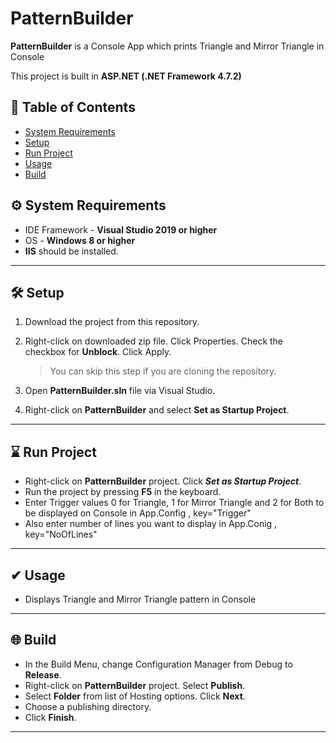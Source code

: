 # PatternBuilder

**PatternBuilder** is a Console App which prints Triangle and Mirror Triangle in Console 

This project is built in **ASP.NET  (.NET Framework 4.7.2)**


## 📒 Table of Contents 

- [System Requirements](#-system-requirements)
- [Setup](#-setup)
- [Run Project](#-run-project)
- [Usage](#-usage)
- [Build](#-build)

## ⚙ System Requirements

* IDE Framework - **Visual Studio 2019 or higher**
* OS - **Windows 8 or higher**
* **IIS** should be installed.
---
## 🛠 Setup

1. Download the project from this repository.
2. Right-click on downloaded zip file. Click Properties. Check the checkbox for **Unblock**. Click Apply.
	> You can skip this step if you are cloning the repository.
	
3. Open **PatternBuilder.sln** file via Visual Studio.
4. Right-click on **PatternBuilder** and select **Set as Startup Project**.

---
## ⌛ Run Project

* Right-click on **PatternBuilder** project. Click _**Set as Startup Project**_.
* Run the project by pressing **F5** in the keyboard.
* Enter Trigger values 0 for Triangle, 1 for Mirror Triangle and 2 for Both to be displayed on Console in App.Config , key="Trigger" 
* Also enter number of lines you want to display in App.Conig , key="NoOfLines" 

---
## ✔ Usage

* Displays Triangle and Mirror Triangle pattern in Console
---
## 🌐 Build

* In the Build Menu, change Configuration Manager from Debug to **Release**.
* Right-click on **PatternBuilder** project. Select **Publish**.
* Select **Folder** from list of Hosting options. Click **Next**.
* Choose a publishing directory. 
* Click **Finish**.
---




